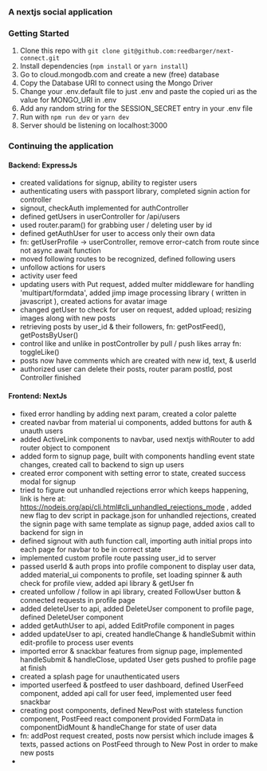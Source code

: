 ### A nextjs social application

### Getting Started

1. Clone this repo with `git clone git@github.com:reedbarger/next-connect.git`
2. Install dependencies (`npm install` or `yarn install`)
3. Go to cloud.mongodb.com and create a new (free) database
4. Copy the Database URI to connect using the Mongo Driver
5. Change your .env.default file to just .env and paste the copied uri as the value for MONGO_URI in .env
6. Add any random string for the SESSION_SECRET entry in your .env file
7. Run with `npm run dev` or `yarn dev`
8. Server should be listening on localhost:3000

### Continuing the application
#### Backend: ExpressJs
 - created validations for signup, ability to register users
 - authenticating users with passport library, completed signin action for controller
 - signout, checkAuth implemented for authController
 - defined getUsers in userController for /api/users
 - used router.param() for grabbing user / deleting user by id
 - defined getAuthUser for user to access only their own data
 - fn: getUserProfile -> userController, remove error-catch from route since not async await function
 - moved following routes to be recognized, defined following users
 - unfollow actions for users
 - activity user feed
 - updating users with Put request, added multer middleware for handling 'multipart/formdata',
   added jimp image processing library ( written in javascript ), created actions for avatar image
 - changed getUser to check for user on request, added upload; resizing images along with new posts
 - retrieving posts by user_id & their followers, fn: getPostFeed(), getPostsByUser()
 - control like and unlike in postController by pull / push likes array fn: toggleLike()
 - posts now have comments which are created with new id, text, & userId
 - authorized user can delete their posts, router param postId, post Controller finished

#### Frontend: NextJs
  - fixed error handling by adding next param, created a color palette
  - created navbar from material ui components, added buttons for auth & unauth users
  - added ActiveLink components to navbar, used nextjs withRouter to add router object to component
  - added form to signup page, built with components handling event state changes,
    created call to backend to sign up users
  - created error component with setting error to state, created success modal for signup
  -  tried to figure out unhandled rejections error which keeps happening, link is here at:
     https://nodejs.org/api/cli.html#cli_unhandled_rejections_mode , added new flag to 
     dev script in package.json for unhandled rejections, created the signin page with 
     same template as signup page, added axios call to backend for sign in
  - defined signout with auth function call, importing auth initial props into each page for
    navbar to be in correct state
  - implemented custom profile route passing user_id to server
  - passed userId & auth props into profile component to display user data, added material_ui
    components to profile, set loading spinner & auth check for profile view, added api library &
    getUser fn
  - created unfollow / follow in api library, created FollowUser button & connected requests
    in profile page
  - added deleteUser to api, added DeleteUser component to profile page, defined DeleteUser component
  - added getAuthUser to api, added EditProfile component in pages
  - added updateUser to api, created handleChange & handleSubmit within edit-profile to process user events
  - imported error & snackbar features from signup page, implemented handleSubmit & handleClose, updated User
    gets pushed to profile page at finish
  - created a splash page for unauthenticated users
  - imported userfeed & postfeed to user dashboard, defined UserFeed
    component, added api call for user feed, implemented user feed snackbar
  - creating post components, defined NewPost with stateless function component, PostFeed react component provided
    FormData in componentDidMount & handleChange for state of user data
  - fn: addPost request created, posts now persist which include images & texts, passed actions on PostFeed 
    through to New Post in order to make new posts
  -  
